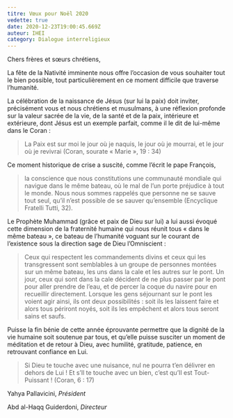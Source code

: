 ```yaml
---
titre: Vœux pour Noël 2020
vedette: true
date: 2020-12-23T19:00:45.669Z
auteur: IHEI
category: Dialogue interreligieux
---
```

Chers frères et sœurs chrétiens,

La fête de la Nativité imminente nous offre l’occasion de vous souhaiter tout le bien possible, tout particulièrement en ce moment difficile que traverse l’humanité.

La célébration de la naissance de Jésus (sur lui la paix) doit inviter, précisément vous et nous chrétiens et musulmans, à une réflexion profonde sur la valeur sacrée de la vie, de la santé et de la paix, intérieure et extérieure, dont Jésus est un exemple parfait, comme il le dit de lui-même dans le Coran&nbsp;:

> La Paix est sur moi le jour où je naquis, le jour où je mourrai, et le jour où je revivrai (Coran, sourate «&nbsp;Marie&nbsp;», 19&nbsp;: 34)

Ce moment historique de crise a suscité, comme l’écrit le pape François,

> la conscience que nous constitutions une communauté mondiale qui navigue dans le même bateau, où le mal de l’un porte préjudice à tout le monde. Nous nous sommes rappelés que personne ne se sauve tout seul, qu’il n’est possible de se sauver qu’ensemble (Encyclique Fratelli Tutti, 32).

Le Prophète Muhammad (grâce et paix de Dieu sur lui) a lui aussi évoqué cette dimension de la fraternité humaine qui nous réunit tous «&nbsp;dans le même bateau&nbsp;», ce bateau de l’humanité voguant sur le courant de l’existence sous la direction sage de Dieu l’Omniscient&nbsp;:

> Ceux qui respectent les commandements divins et ceux qui les transgressent sont semblables à un groupe de personnes montées sur un même bateau, les uns dans la cale et les autres sur le pont. Un jour, ceux qui sont dans la cale décident de ne plus passer par le pont pour aller prendre de l’eau, et de percer la coque du navire pour en recueillir directement. Lorsque les gens séjournant sur le pont les voient agir ainsi, ils ont deux possibilités&nbsp;: soit ils les laissent faire et alors tous périront noyés, soit ils les empêchent et alors tous seront sains et saufs.

Puisse la fin bénie de cette année éprouvante permettre que la dignité de la vie humaine soit soutenue par tous, et qu’elle puisse susciter un moment de méditation et de retour à Dieu, avec humilité, gratitude, patience, en retrouvant confiance en Lui.

> Si Dieu te touche avec une nuisance, nul ne pourra t’en délivrer en dehors de Lui&nbsp;! Et s’Il te touche avec un bien, c’est qu’Il est Tout-Puissant&nbsp;! (Coran, 6&nbsp;: 17)

Yahya Pallavicini, *Président*

Abd al-Haqq Guiderdoni, *Directeur*